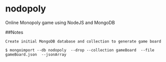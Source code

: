 nodopoly
========

Online Monopoly game using NodeJS and MongoDB



##Notes
```
Create initial MongoDB database and collection to generate game board

$ mongoimport --db nodopoly  --drop --collection gameBoard  --file gameBoard.json  --jsonArray